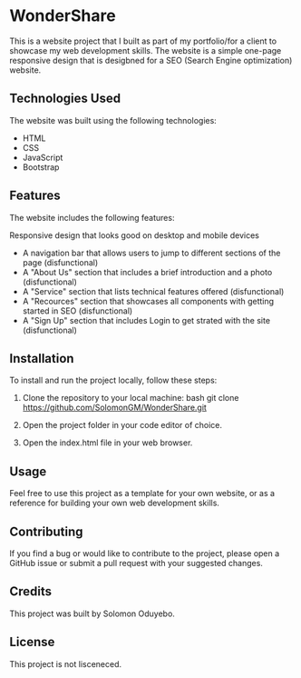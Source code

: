 # **WonderShare**

This is a website project that I built as part of my portfolio/for a client to showcase my web development skills. The website is a simple one-page responsive design that is desigbned for a SEO (Search Engine optimization) website.

## Technologies Used
The website was built using the following technologies:

- HTML
- CSS
- JavaScript
- Bootstrap

## Features
The website includes the following features:

Responsive design that looks good on desktop and mobile devices
- A navigation bar that allows users to jump to different sections of the page (disfunctional)
- A "About Us" section that includes a brief introduction and a photo (disfunctional)
- A "Service" section that lists technical features offered (disfunctional)
- A "Recources" section that showcases all components with getting started in SEO (disfunctional)
- A "Sign Up" section that includes Login to get strated with the site (disfunctional)

## Installation
To install and run the project locally, follow these steps:

1. Clone the repository to your local machine:
bash
git clone https://github.com/SolomonGM/WonderShare.git
2. Open the project folder in your code editor of choice.

3. Open the index.html file in your web browser.

## Usage
Feel free to use this project as a template for your own website, or as a reference for building your own web development skills.

## Contributing
If you find a bug or would like to contribute to the project, please open a GitHub issue or submit a pull request with your suggested changes.

## Credits
This project was built by Solomon Oduyebo.

## License
This project is not lisceneced. 
